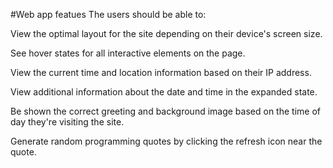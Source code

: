 #Web app featues
The users should be able to:

View the optimal layout for the site depending on their device's screen size.

See hover states for all interactive elements on the page.

View the current time and location information based on their IP address.

View additional information about the date and time in the expanded state.

Be shown the correct greeting and background image based on the time of day they're visiting the site.

Generate random programming quotes by clicking the refresh icon near the quote.